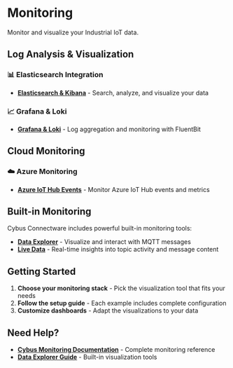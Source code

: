 # Monitoring

Monitor and visualize your Industrial IoT data.

## Log Analysis & Visualization

### 📊 Elasticsearch Integration
- **[Elasticsearch & Kibana](./elasticsearch/)** - Search, analyze, and visualize your data

### 📈 Grafana & Loki
- **[Grafana & Loki](./grafana-loki/)** - Log aggregation and monitoring with FluentBit

## Cloud Monitoring

### ☁️ Azure Monitoring
- **[Azure IoT Hub Events](./azure-monitoring/)** - Monitor Azure IoT Hub events and metrics

## Built-in Monitoring

Cybus Connectware includes powerful built-in monitoring tools:

- **[Data Explorer](https://docs.cybus.io/documentation/monitoring/data-explorer)** - Visualize and interact with MQTT messages
- **[Live Data](https://docs.cybus.io/documentation/monitoring/live-data)** - Real-time insights into topic activity and message content

## Getting Started

1. **Choose your monitoring stack** - Pick the visualization tool that fits your needs
2. **Follow the setup guide** - Each example includes complete configuration
3. **Customize dashboards** - Adapt the visualizations to your data

## Need Help?

- **[Cybus Monitoring Documentation](https://docs.cybus.io/documentation/monitoring)** - Complete monitoring reference
- **[Data Explorer Guide](https://docs.cybus.io/documentation/monitoring/data-explorer)** - Built-in visualization tools